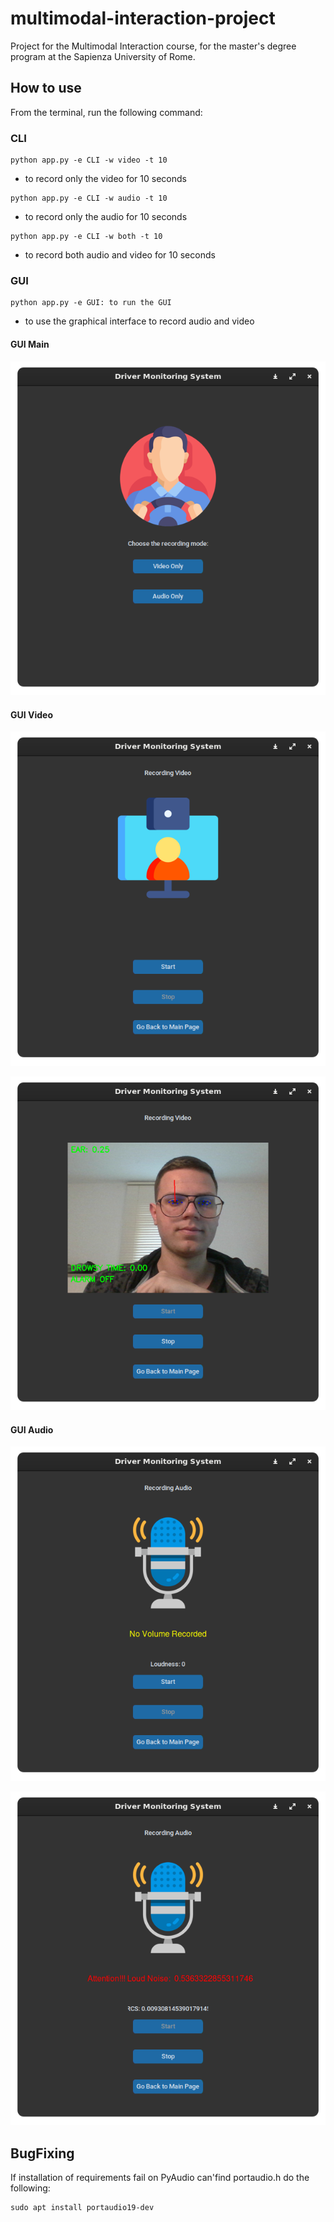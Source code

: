 # multimodal-interaction-project
Project for the Multimodal Interaction course, for the master's degree program at the Sapienza University of Rome.

## How to use

From the terminal, run the following command:

### CLI

```cli
python app.py -e CLI -w video -t 10
```

- to record only the video for 10 seconds

```cli
python app.py -e CLI -w audio -t 10
```

- to record only the audio for 10 seconds

```cli
python app.py -e CLI -w both -t 10
```

- to record both audio and video for 10 seconds

### GUI

```cli
python app.py -e GUI: to run the GUI
```

- to use the graphical interface to record audio and video

#### GUI Main

![GUI Main](data/gui_main.png)

#### GUI Video

![GUI Video](data/gui_video_1.png)

![GUI Video Execution](data/gui_video_2.png)

#### GUI Audio

![GUI Audio](data/gui_audio_1.png)

![GUI Audio Execution](data/gui_audio_2.png)

## BugFixing

If installation of requirements fail on PyAudio can'find portaudio.h do the following:

```cli
sudo apt install portaudio19-dev
```
